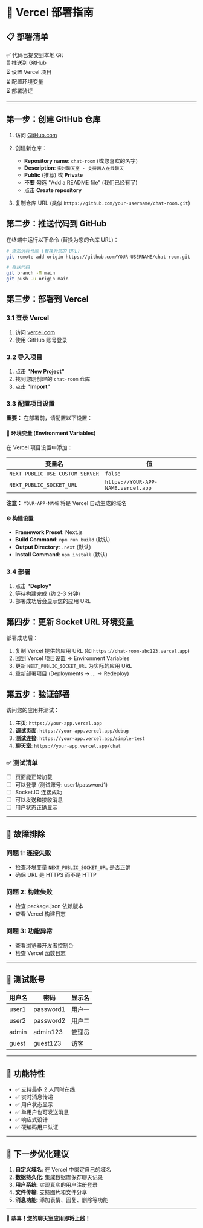 # 🚀 Vercel 部署指南

## 📋 部署清单

✅ 代码已提交到本地 Git  
⏳ 推送到 GitHub  
⏳ 设置 Vercel 项目  
⏳ 配置环境变量  
⏳ 部署验证

---

## 第一步：创建 GitHub 仓库

1. 访问 [GitHub.com](https://github.com/new)
2. 创建新仓库：

   - **Repository name**: `chat-room` (或您喜欢的名字)
   - **Description**: `实时聊天室 - 支持两人在线聊天`
   - **Public** (推荐) 或 **Private**
   - **不要** 勾选 "Add a README file" (我们已经有了)
   - 点击 **Create repository**

3. 复制仓库 URL (类似 `https://github.com/your-username/chat-room.git`)

## 第二步：推送代码到 GitHub

在终端中运行以下命令 (替换为您的仓库 URL)：

```bash
# 添加远程仓库 (替换为您的 URL)
git remote add origin https://github.com/YOUR-USERNAME/chat-room.git

# 推送代码
git branch -M main
git push -u origin main
```

## 第三步：部署到 Vercel

### 3.1 登录 Vercel

1. 访问 [vercel.com](https://vercel.com)
2. 使用 GitHub 账号登录

### 3.2 导入项目

1. 点击 **"New Project"**
2. 找到您刚创建的 `chat-room` 仓库
3. 点击 **"Import"**

### 3.3 配置项目设置

**重要：** 在部署前，请配置以下设置：

#### 🔧 环境变量 (Environment Variables)

在 Vercel 项目设置中添加：

| 变量名                          | 值                                 |
| ------------------------------- | ---------------------------------- |
| `NEXT_PUBLIC_USE_CUSTOM_SERVER` | `false`                            |
| `NEXT_PUBLIC_SOCKET_URL`        | `https://YOUR-APP-NAME.vercel.app` |

**注意：** `YOUR-APP-NAME` 将是 Vercel 自动生成的域名

#### ⚙️ 构建设置

- **Framework Preset**: Next.js
- **Build Command**: `npm run build` (默认)
- **Output Directory**: `.next` (默认)
- **Install Command**: `npm install` (默认)

### 3.4 部署

1. 点击 **"Deploy"**
2. 等待构建完成 (约 2-3 分钟)
3. 部署成功后会显示您的应用 URL

## 第四步：更新 Socket URL 环境变量

部署成功后：

1. 复制 Vercel 提供的应用 URL (如 `https://chat-room-abc123.vercel.app`)
2. 回到 Vercel 项目设置 → Environment Variables
3. 更新 `NEXT_PUBLIC_SOCKET_URL` 为实际的应用 URL
4. 重新部署项目 (Deployments → ... → Redeploy)

## 第五步：验证部署

访问您的应用并测试：

1. **主页**: `https://your-app.vercel.app`
2. **调试页面**: `https://your-app.vercel.app/debug`
3. **测试连接**: `https://your-app.vercel.app/simple-test`
4. **聊天室**: `https://your-app.vercel.app/chat`

### ✅ 测试清单

- [ ] 页面能正常加载
- [ ] 可以登录 (测试账号: user1/password1)
- [ ] Socket.IO 连接成功
- [ ] 可以发送和接收消息
- [ ] 用户状态正确显示

---

## 🔧 故障排除

### 问题 1: 连接失败

- 检查环境变量 `NEXT_PUBLIC_SOCKET_URL` 是否正确
- 确保 URL 是 HTTPS 而不是 HTTP

### 问题 2: 构建失败

- 检查 package.json 依赖版本
- 查看 Vercel 构建日志

### 问题 3: 功能异常

- 查看浏览器开发者控制台
- 检查 Vercel 函数日志

---

## 🎯 测试账号

| 用户名 | 密码      | 显示名 |
| ------ | --------- | ------ |
| user1  | password1 | 用户一 |
| user2  | password2 | 用户二 |
| admin  | admin123  | 管理员 |
| guest  | guest123  | 访客   |

---

## 📱 功能特性

- ✅ 支持最多 2 人同时在线
- ✅ 实时消息传递
- ✅ 用户状态显示
- ✅ 单用户也可发送消息
- ✅ 响应式设计
- ✅ 硬编码用户认证

---

## 🚀 下一步优化建议

1. **自定义域名**: 在 Vercel 中绑定自己的域名
2. **数据持久化**: 集成数据库保存聊天记录
3. **用户系统**: 实现真实的用户注册登录
4. **文件传输**: 支持图片和文件分享
5. **消息功能**: 添加表情、回复、删除等功能

---

**🎉 恭喜！您的聊天室应用即将上线！**
